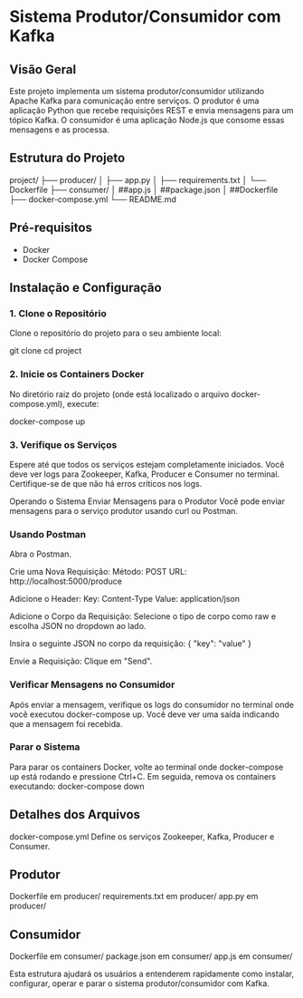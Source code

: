 # Sistema Produtor/Consumidor com Kafka

## Visão Geral

Este projeto implementa um sistema produtor/consumidor utilizando Apache Kafka para comunicação entre serviços. O produtor é uma aplicação Python que recebe requisições REST e envia mensagens para um tópico Kafka. O consumidor é uma aplicação Node.js que consome essas mensagens e as processa.

## Estrutura do Projeto

project/
├── producer/
│   ├── app.py
│   ├── requirements.txt
│   └── Dockerfile
├── consumer/
│       ##app.js
│       ##package.json
│       ##Dockerfile
├── docker-compose.yml
└── README.md


## Pré-requisitos

- Docker
- Docker Compose

## Instalação e Configuração

### 1. Clone o Repositório

Clone o repositório do projeto para o seu ambiente local:

git clone <URL-do-repo>
cd project

### 2. Inicie os Containers Docker
No diretório raiz do projeto (onde está localizado o arquivo docker-compose.yml), execute:

docker-compose up


### 3. Verifique os Serviços
Espere até que todos os serviços estejam completamente iniciados. Você deve ver logs para Zookeeper, Kafka, Producer e Consumer no terminal. Certifique-se de que não há erros críticos nos logs.

Operando o Sistema
Enviar Mensagens para o Produtor
Você pode enviar mensagens para o serviço produtor usando curl ou Postman.

### Usando Postman
Abra o Postman.

Crie uma Nova Requisição:
Método: POST
URL: http://localhost:5000/produce

Adicione o Header:
Key: Content-Type
Value: application/json

Adicione o Corpo da Requisição:
Selecione o tipo de corpo como raw e escolha JSON no dropdown ao lado.

Insira o seguinte JSON no corpo da requisição:
{
  "key": "value"
}

Envie a Requisição: Clique em "Send".

### Verificar Mensagens no Consumidor
Após enviar a mensagem, verifique os logs do consumidor no terminal onde você executou docker-compose up. Você deve ver uma saída indicando que a mensagem foi recebida.

### Parar o Sistema
Para parar os containers Docker, volte ao terminal onde docker-compose up está rodando e pressione Ctrl+C. Em seguida, remova os containers executando:
docker-compose down


## Detalhes dos Arquivos
docker-compose.yml
Define os serviços Zookeeper, Kafka, Producer e Consumer.

## Produtor
Dockerfile em producer/
requirements.txt em producer/
app.py em producer/

## Consumidor
Dockerfile em consumer/
package.json em consumer/
app.js em consumer/


Esta estrutura ajudará os usuários a entenderem rapidamente como instalar, configurar, operar e parar o sistema produtor/consumidor com Kafka.

